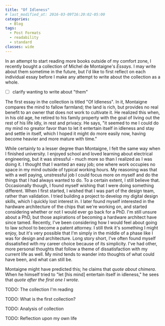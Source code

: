```yaml
---
title: "Of Idleness"
# last_modified_at: 2016-03-09T16:20:02-05:00
categories:
  - Blog
tags:
  - Post Formats
  - readability
  - standard
classes: wide
---
```


In an attempt to start reading more books outside of my comfort zone, I recently bought a collection of Michel de Montaigne's *Essays*. I may write about them sometime in the future, but I'd like to first reflect on each individual essay before I make any attempt to write about the collection as a whole.
- [ ] clarify wanting to write about "them"

The first essay in the collection is titled "Of Idleness". In it, Montaigne compares the mind to fallow farmland; the land is rich, but provides no real benefit to an owner that does not work to cultivate it. He realized this when, in his old age, he retired to his family property with the goal of living out the rest of his life idly, in rest and privacy. He says, "it seemed to me I could do my mind no greator favor than to let it entertain itself in idleness and stay and settle in itself, which I hoped it might do more easily now, having become heavier and more mature with time." 

While certainly to a lesser degree than Montaigne, I felt the same way when I finished university. I enjoyed school and loved learning about electrical engineering, but it was stressful - much more so than I realized as I was doing it. I thought that I wanted an easy job; one where work occupies no space in my mind outside of typical working hours. My reasoning was that with a well paying, unstressful job I could focus more on myself and do the things that I had always wanted to do. To a certain extent, I still believe that. Occasionally though, I found myself wishing that I were doing something different. When I first started, I wished that I was part of the design team, rather than validation. I tried building a project to develop my digital design skills, which I quickly lost interest in. I later found myself interested in the hardware architecture of the chips that we're working on, and started considering whether or not I would ever go back for a PhD. I'm still unsure about a PhD, but those aspirations of becoming a hardware architect have since tamed. Recently, I've been considering how I would feel about going to law school to become a patent attorney. I still thnk it's something I might enjoy, but it's very possible that I'm simply in the middle of a phase like I was for design and architecture. Long story short, I've often found myself dissatisfied with my career choice because of its simplicity. I've had other, more personal thoughts that follow a theme of dissatisfaction with my current life as well. My mind tends to wander into thoughts of what could have been, and what can still be. 

Montaigne might have predicted this; he claims that *quote about chimera*. When he himself tried to "let [his mind] entertain itself in idleness," he sees that
*quote after the first one I wrote*.

TODO: The collection I'm reading

TODO: What is the first collection?

TODO: Analysis of collection

TODO: Reflection upon my own life